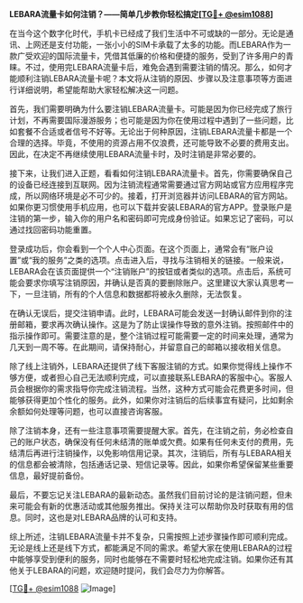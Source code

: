 **LEBARA流量卡如何注销？——简单几步教你轻松搞定[[TG💪+ @esim1088](https://t.me/s/esim1088)]**

在当今这个数字化时代，手机卡已经成了我们生活中不可或缺的一部分。无论是通讯、上网还是支付功能，一张小小的SIM卡承载了太多的功能。而LEBARA作为一款广受欢迎的国际流量卡，凭借其低廉的价格和便捷的服务，受到了许多用户的青睐。不过，使用完LEBARA流量卡后，难免会遇到需要注销的情况。那么，如何才能顺利注销LEBARA流量卡呢？本文将从注销的原因、步骤以及注意事项等方面进行详细说明，希望能帮助大家轻松解决这一问题。

首先，我们需要明确为什么要注销LEBARA流量卡。可能是因为你已经完成了旅行计划，不再需要国际漫游服务；也可能是因为你在使用过程中遇到了一些问题，比如套餐不合适或者信号不好等。无论出于何种原因，注销LEBARA流量卡都是一个合理的选择。毕竟，不使用的资源占用不仅浪费，还可能导致不必要的费用支出。因此，在决定不再继续使用LEBARA流量卡时，及时注销是非常必要的。

接下来，让我们进入正题，看看如何注销LEBARA流量卡。首先，你需要确保自己的设备已经连接到互联网。因为注销流程通常需要通过官方网站或官方应用程序完成，所以网络环境是必不可少的。接着，打开浏览器并访问LEBARA的官方网站。如果你更习惯使用手机应用，也可以下载并安装LEBARA的官方APP。登录账户是注销的第一步，输入你的用户名和密码即可完成身份验证。如果忘记了密码，可以通过找回密码功能重置。

登录成功后，你会看到一个个人中心页面。在这个页面上，通常会有“账户设置”或“我的服务”之类的选项。点击进入后，寻找与注销相关的链接。一般来说，LEBARA会在该页面提供一个“注销账户”的按钮或者类似的选项。点击后，系统可能会要求你填写注销原因，并确认是否真的要删除账户。这里建议大家认真思考一下，一旦注销，所有的个人信息和数据都将被永久删除，无法恢复。

在确认无误后，提交注销申请。此时，LEBARA可能会发送一封确认邮件到你的注册邮箱，要求再次确认操作。这是为了防止误操作导致的意外注销。按照邮件中的指示操作即可。需要注意的是，整个注销过程可能需要一定的时间来处理，通常为几天到一周不等。在此期间，请保持耐心，并留意自己的邮箱以接收相关信息。

除了线上注销外，LEBARA还提供了线下客服注销的方式。如果你觉得线上操作不够方便，或者担心自己无法顺利完成，可以直接联系LEBARA的客服中心。客服人员会根据你的需求指导你完成注销流程。当然，这种方式可能会花费更多时间，但能够获得更加个性化的服务。此外，如果你对注销后的后续事宜有疑问，比如剩余余额如何处理等问题，也可以直接咨询客服。

除了注销本身，还有一些注意事项需要提醒大家。首先，在注销之前，务必检查自己的账户状态，确保没有任何未结清的账单或欠费。如果有任何未支付的费用，先结清后再进行注销操作，以免影响信用记录。其次，注销后，所有与LEBARA相关的信息都会被清除，包括通话记录、短信记录等。因此，如果你希望保留某些重要信息，最好提前备份。

最后，不要忘记关注LEBARA的最新动态。虽然我们目前讨论的是注销问题，但未来可能会有新的优惠活动或其他服务推出。保持关注可以帮助你及时获取有用的信息。同时，这也是对LEBARA品牌的认可和支持。

综上所述，注销LEBARA流量卡并不复杂，只需按照上述步骤操作即可顺利完成。无论是线上还是线下方式，都能满足不同的需求。希望大家在使用LEBARA的过程中能够享受到便利的服务，同时也能够在不需要时轻松地完成注销。如果你还有其他关于LEBARA的问题，欢迎随时提问，我们会尽力为你解答。

[[TG💪+ @esim1088](https://t.me/s/esim1088) ![Image](https://i.postimg.cc/4NQfJmqS/Snipaste-2025-05-13-00-14-12.png)]